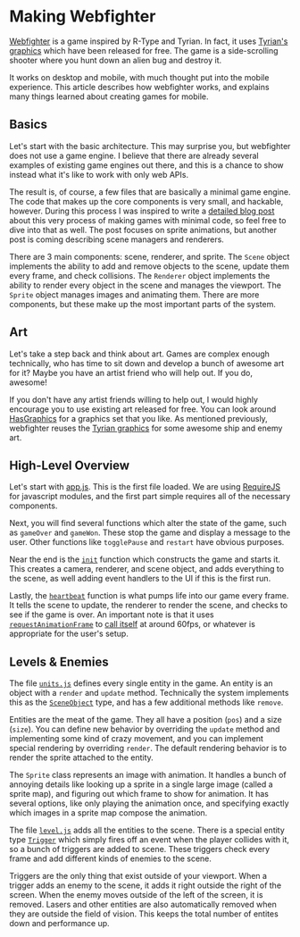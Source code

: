 
# Making Webfighter

[Webfighter](http://jlongster.github.com/webfighter/) is a game inspired by R-Type and Tyrian. In fact, it uses [Tyrian's graphics](http://www.lostgarden.com/2007/04/free-game-graphics-tyrian-ships-and.html) which have been released for free. The game is a side-scrolling shooter where you hunt down an alien bug and destroy it.

It works on desktop and mobile, with much thought put into the mobile experience. This article describes how webfighter works, and explains many things learned about creating games for mobile.

## Basics

Let's start with the basic architecture. This may surprise you, but webfighter does not use a game engine. I believe that there are already several examples of existing game engines out there, and this is a chance to show instead what it's like to work with only web APIs.

The result is, of course, a few files that are basically a minimal game engine. The code that makes up the core components is very small, and hackable, however. During this process I was inspired to write a [detailed blog post](http://jlongster.com/Making-Sprite-based-Games-with-Canvas) about this very process of making games with minimal code, so feel free to dive into that as well. The post focuses on sprite animations, but another post is coming describing scene managers and renderers.

There are 3 main components: scene, renderer, and sprite. The `Scene` object implements the ability to add and remove objects to the scene, update them every frame, and check collisions. The `Renderer` object implements the ability to render every object in the scene and manages the viewport. The `Sprite` object manages images and animating them. There are more components, but these make up the most important parts of the system.

## Art

Let's take a step back and think about art. Games are complex enough technically, who has time to sit down and develop a bunch of awesome art for it? Maybe you have an artist friend who will help out. If you do, awesome!

If you don't have any artist friends willing to help out, I would highly encourage you to use existing art released for free. You can look around [HasGraphics](http://hasgraphics.com/) for a graphics set that you like. As mentioned previously, webfighter reuses the [Tyrian graphics](http://www.lostgarden.com/2007/04/free-game-graphics-tyrian-ships-and.html) for some awesome ship and enemy art.

## High-Level Overview

Let's start with [app.js](https://github.com/jlongster/webfighter/blob/master/www/js/app.js). This is the first file loaded. We are using [RequireJS](http://requirejs.org/) for javascript modules, and the first part simple requires all of the necessary components.

Next, you will find several functions which alter the state of the game, such as `gameOver` and `gameWon`. These stop the game and display a message to the user. Other functions like `togglePause` and `restart` have obvious purposes.

Near the end is the [`init`](https://github.com/jlongster/webfighter/blob/master/www/js/app.js#L105) function which constructs the game and starts it. This creates a camera, renderer, and scene object, and adds everything to the scene, as well adding event handlers to the UI if this is the first run.

Lastly, the [`heartbeat`](https://github.com/jlongster/webfighter/blob/master/www/js/app.js#L135) function is what pumps life into our game every frame. It tells the scene to update, the renderer to render the scene, and checks to see if the game is over. An important note is that it uses [`requestAnimationFrame`](https://developer.mozilla.org/en-US/docs/DOM/window.requestAnimationFrame) to [call itself](https://github.com/jlongster/webfighter/blob/master/www/js/app.js#L158) at around 60fps, or whatever is appropriate for the user's setup.

## Levels & Enemies

The file [`units.js`](https://github.com/jlongster/webfighter/blob/master/www/js/units.js) defines every single entity in the game. An entity is an object with a `render` and `update` method. Technically the system implements this as the [`SceneObject`](https://github.com/jlongster/webfighter/blob/master/www/js/sceneobject.js) type, and has a few additional methods like `remove`.

Entities are the meat of the game. They all have a position (`pos`) and a size (`size`). You can define new behavior by overriding the `update` method and implementing some kind of crazy movement, and you can implement special rendering by overriding `render`. The default rendering behavior is to render the sprite attached to the entity.

The `Sprite` class represents an image with animation. It handles a bunch of annoying details like looking up a sprite in a single large image (called a sprite map), and figuring out which frame to show for animation. It has several options, like only playing the animation once, and specifying exactly which images in a sprite map compose the animation.

The file [`level.js`](https://github.com/jlongster/webfighter/blob/master/www/js/level.js) adds all the entities to the scene. There is a special entity type [`Trigger`](https://github.com/jlongster/webfighter/blob/master/www/js/units.js#L615) which simply fires off an event when the player collides with it, so a bunch of triggers are added to scene. These triggers check every frame and add different kinds of enemies to the scene.

Triggers are the only thing that exist outside of your viewport. When a trigger adds an enemy to the scene, it adds it right outside the right of the screen. When the enemy moves outside of the left of the screen, it is removed. Lasers and other entities are also automatically removed when they are outside the field of vision. This keeps the total number of entites down and performance up.

